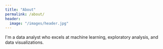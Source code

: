 ```yaml
---
title: "About"
permalink: /about/
header:
  image: "/images/header.jpg"
---
```


I'm a data analyst who excels at machine learning, exploratory analysis, and data visualizations.
